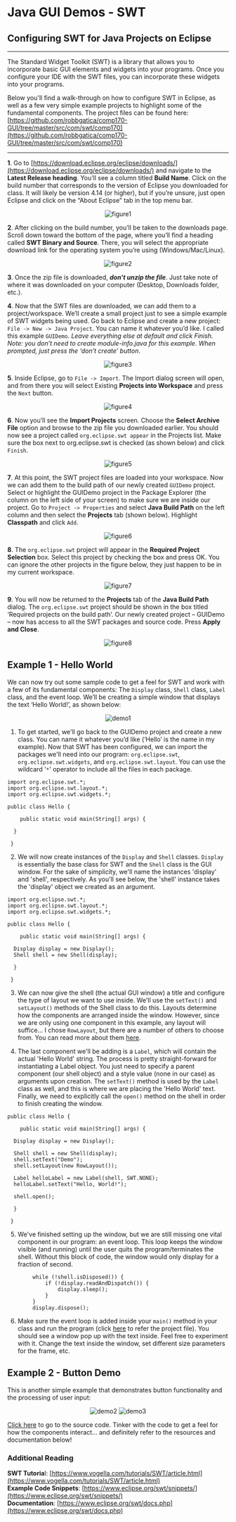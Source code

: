 # Java GUI Demos - SWT

## Configuring SWT for Java Projects on Eclipse

---

The Standard Widget Toolkit (SWT) is a library that allows you to incorporate basic GUI elements and widgets into your programs.  Once you configure your IDE with the SWT files, you can incorporate these widgets into your programs.

Below you'll find a walk-through on how to configure SWT in Eclipse,  as well as a few very simple example projects to highlight some of the fundamental components.  The project files can be found here: [https://github.com/robbgatica/comp170-GUI/tree/master/src/com/swt/comp170](https://github.com/robbgatica/comp170-GUI/tree/master/src/com/swt/comp170)

---

**1**. Go to [https://download.eclipse.org/eclipse/downloads/](https://download.eclipse.org/eclipse/downloads/) and navigate to the **Latest Release heading**.  You’ll see a column titled **Build Name**.  Click on the build number that corresponds to the version of Eclipse you downloaded for class.  It will likely be version 4.14 (or higher), but if you’re unsure, just open Eclipse and click on the “About Eclipse” tab in the top menu bar.  

<p align="center">
<img src="./images/figure1.png" alt="figure1" />
  </p>

**2**.  After clicking on the build number, you’ll be taken to the downloads page.  Scroll down toward the bottom of the page, where you’ll find a heading called **SWT Binary and Source**.  There, you will select the appropriate download link for the operating system you’re using (Windows/Mac/Linux).

<p align="center">
<img src="./images/figure2.png" alt="figure2" />
  </p>

**3**.  Once the zip file is downloaded, ***don’t unzip the file***.  Just take note of where it was downloaded on your computer (Desktop, Downloads folder, etc.).

**4**.  Now that the SWT files are downloaded, we can add them to a project/workspace.  We’ll create a small project just to see a simple example of SWT widgets being used.  Go back to Eclipse and create a new project: `File -> New -> Java Project`.  You can name it whatever you’d like.  I called this example `GUIDemo`.  *Leave everything else at default and click Finish.  Note: you don’t need to create module-info.java for this example.  When prompted, just press the ‘don’t create’ button*. 

<p align="center">
<img src="./images/figure3.png" alt="figure3" />
  </p>

**5**.  Inside Eclipse, go to `File -> Import`.  The Import dialog screen will open, and from there you will select Existing **Projects into Workspace** and press the `Next` button.

<p align="center">
<img src="./images/figure4.png" alt="figure4" />
  </p>

**6**.  Now you’ll see the **Import Projects** screen.  Choose the **Select Archive File** option and browse to the zip file you downloaded earlier.  You should now see a project called `org.eclipse.swt appear` in the Projects list.  Make sure the box next to org.eclipse.swt is checked (as shown below) and click `Finish`.  

<p align="center">
<img src="./images/figure5.png" alt="figure5" />
  </p>

**7**.  At this point, the SWT project files are loaded into your workspace.  Now we can add them to the build path of our newly created `GUIDemo` project.   Select or highlight the GUIDemo project in the Package Explorer (the column on the left side of your screen) to make sure we are inside our project.  Go to `Project -> Properties` and select **Java Build Path** on the left column and then select the **Projects** tab (shown below).  Highlight **Classpath** and click `Add`.

<p align="center">
<img src="./images/figure6.png" alt="figure6" />
  </p>

**8**.  The `org.eclipse.swt` project will appear in the **Required Project Selection** box.  Select this project by checking the box and press OK.  You can ignore the other projects in the figure below, they just happen to be in my current workspace.

<p align="center">
<img src="./images/figure7.png" alt="figure7" />
  </p>

**9**.  You will now be returned to the **Projects** tab of the **Java Build Path** dialog.  The `org.eclipse.swt` project should be shown in the box titled ‘Required projects on the build path’.  Our newly created project – GUIDemo – now has access to all the SWT packages and source code.  Press **Apply and Close**. 

<p align="center">
<img src="./images/figure8.png" alt="figure8" />
  </p>

## Example 1 - Hello World

We can now try out some sample code to get a feel for SWT and work with a few of its fundamental components: The `Display` class, `Shell` class, `Label` class, and the event loop.   We’ll be creating a simple window that displays the text ‘Hello World!’, as shown below: 

<p align="center">
<img src="./images/demo1.png" alt="demo1" />
  </p>
  

1.  To get started, we'll go back to the GUIDemo project and create a new class.  You can name it whatever you’d like (‘Hello’ is the name in my example).  Now that SWT has been configured, we can import the packages we'll need into our program: `org.eclipse.swt`, `org.eclipse.swt.widgets`, and `org.eclipse.swt.layout`.  You can use the wildcard '`*`' operator to include all the files in each package.  

```
import org.eclipse.swt.*;
import org.eclipse.swt.layout.*;
import org.eclipse.swt.widgets.*;

public class Hello {

	public static void main(String[] args) {
  
  }
 
 }
```
2.  We will now create instances of the `Display` and `Shell` classes.  `Display` is essentially the base class for SWT and the `Shell` class is the GUI window.  For the sake of simplicity, we'll name the instances 'display' and 'shell', respectively.  As you'll see below, the 'shell' instance takes the 'display' object we created as an argument.  

```
import org.eclipse.swt.*;
import org.eclipse.swt.layout.*;
import org.eclipse.swt.widgets.*;

public class Hello {

	public static void main(String[] args) {
  
  Display display = new Display();
  Shell shell = new Shell(display);
  
  }
 
 }
```

3.  We can now give the shell (the actual GUI window) a title and configure the type of layout we want to use inside.  We'll use the `setText()` and `setLayout()` methods of the Shell class to do this.  Layouts determine how the components are arranged inside the window.  However, since we are only using one component in this example, any layout will suffice... I chose `RowLayout`, but there are a number of others to choose from.  You can read more about them [here](https://www.eclipse.org/articles/Article-Understanding-Layouts/Understanding-Layouts.htm).  

4.  The last component we'll be adding is a `Label`, which will contain the actual 'Hello World' string.  The process is pretty straight-forward for instantiating a Label object.  You just need to specify a parent component (our shell object) and a style value (none in our case) as arguments upon creation.  The `setText()` method is used by the `Label` class as well, and this is where we are placing the 'Hello World' text.  Finally, we need to explicitly call the `open()` method on the shell in order to finish creating the window.  


```
public class Hello {

	public static void main(String[] args) {
  
  Display display = new Display();
  
  Shell shell = new Shell(display);
  shell.setText("Demo");
  shell.setLayout(new RowLayout());

  Label helloLabel = new Label(shell, SWT.NONE);
  helloLabel.setText("Hello, World!");

  shell.open();
  
  }
 
 }
```

5.  We've finished setting up the window, but we are still missing one vital component in our program: an event loop.  This loop keeps the window visible (and running) until the user quits the program/terminates the shell.  Without this block of code, the window would only display for a fraction of second. 

```
		while (!shell.isDisposed()) {
			if (!display.readAndDispatch()) {
				display.sleep();
			}
		}
		display.dispose();
```


6. Make sure the event loop is added inside your `main()` method in your class and run the program (click [here](https://github.com/robbgatica/comp170-GUI/blob/master/src/com/swt/comp170/Hello.java) to refer the project file).  You should see a window pop up with the text inside.  Feel free to experiment with it.  Change the text inside the window, set different size parameters for the frame, etc.  

## Example 2 - Button Demo

This is another simple example that demonstrates button functionality and the processing of user input:
<p align="center">
<img src="./images/demo2.png" alt="demo2" />
<img src="./images/demo3.png" alt="demo3" />
  </p>

[Click here](https://github.com/robbgatica/comp170-GUI/blob/master/src/com/swt/comp170/ButtonDemo.java) to go to the source code.  Tinker with the code to get a feel for how the components interact... and definitely refer to the resources and documentation below!

### Additional Reading
**SWT Tutoria**l: [https://www.vogella.com/tutorials/SWT/article.html](https://www.vogella.com/tutorials/SWT/article.html)<br> 
**Example Code Snippets**: [https://www.eclipse.org/swt/snippets/](https://www.eclipse.org/swt/snippets/)<br> 
**Documentation**: [https://www.eclipse.org/swt/docs.php](https://www.eclipse.org/swt/docs.php)<br>  
